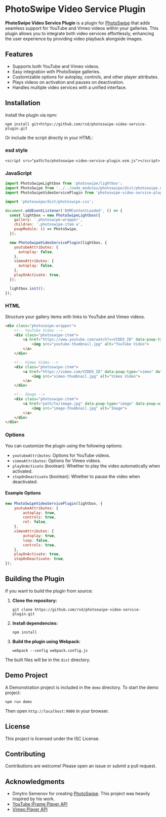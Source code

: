 # PhotoSwipe Video Service Plugin

**PhotoSwipe Video Service Plugin** is a plugin for [PhotoSwipe](https://photoswipe.com/) that adds seamless support 
for YouTube and Vimeo videos within your galleries. 
This plugin allows you to integrate both video services effortlessly, 
enhancing the user experience by providing video playback alongside images.

## Features

- Supports both YouTube and Vimeo videos.
- Easy integration with PhotoSwipe galleries.
- Customizable options for autoplay, controls, and other player attributes.
- Plays videos on activation and pauses on deactivation.
- Handles multiple video services with a unified interface.

## Installation

Install the plugin via npm:

`npm install git+https://github.com/rsd/photoswipe-video-service-plugin.git`

Or include the script directly in your HTML:

### esd style
`<script src="path/to/photoswipe-video-service-plugin.esm.js"></script>`


### JavaScript

```javascript
import PhotoSwipeLightbox from 'photoswipe/lightbox';
import PhotoSwipe from '../../node_modules/photoswipe/dist/photoswipe.esm.js';
import PhotoSwipeVideoServicePlugin from 'photoswipe-video-service-plugin';

import 'photoswipe/dist/photoswipe.css';

document.addEventListener('DOMContentLoaded', () => {
  const lightbox = new PhotoSwipeLightbox({
    gallery: '.photoswipe-wrapper',
    children: '.photoswipe-item a',
    pswpModule: () => PhotoSwipe,
  });

  new PhotoSwipeVideoServicePlugin(lightbox, {
    youtubeAttributes: {
      autoplay: false,
    },
    vimeoAttributes: {
      autoplay: false,
    },
    playOnActivate: true,
  });

  lightbox.init();
});
```

### HTML

Structure your gallery items with links to YouTube and Vimeo videos.

```html
<div class="photoswipe-wrapper">
    <!-- YouTube Video -->
    <div class="photoswipe-item">
        <a href="https://www.youtube.com/watch?v=VIDEO_ID" data-pswp-type="youtube" data-pswp-width="WIDTH" data-pswp-height="HEIGHT">
            <img src="youtube-thumbnail.jpg" alt="YouTube Video">
        </a>
    </div>

    <!-- Vimeo Video -->
    <div class="photoswipe-item">
        <a href="https://vimeo.com/VIDEO_ID" data-pswp-type="vimeo" data-pswp-width="WIDTH" data-pswp-height="HEIGHT">
            <img src="vimeo-thumbnail.jpg" alt="Vimeo Video">
        </a>
    </div>

    <!-- Image -->
    <div class="photoswipe-item">
        <a href="path/to/image.jpg" data-pswp-type="image" data-pswp-width="WIDTH" data-pswp-height="HEIGHT">
            <img src="image-thumbnail.jpg" alt="Image">
        </a>
    </div>
</div>
```

### Options

You can customize the plugin using the following options:

- `youtubeAttributes`: Options for YouTube videos.
- `vimeoAttributes`: Options for Vimeo videos.
- `playOnActivate` (boolean): Whether to play the video automatically when activated.
- `stopOnDeactivate` (boolean): Whether to pause the video when deactivated.

#### Example Options

```javascript
new PhotoSwipeVideoServicePlugin(lightbox, {
    youtubeAttributes: {
        autoplay: true,
        controls: true,
        rel: false,
    },
    vimeoAttributes: {
        autoplay: true,
        loop: false,
        controls: true,
    },
    playOnActivate: true,
    stopOnDeactivate: true,
});
```

## Building the Plugin

If you want to build the plugin from source:

1. **Clone the repository:**

   `git clone https://github.com/rsd/photoswipe-video-service-plugin.git`

2. **Install dependencies:**

   `npm install`

3. **Build the plugin using Webpack:**

   `webpack --config webpack.config.js`

The built files will be in the `dist` directory.

## Demo Project

A Demonstration project is included in the `demo` directory.
To start the demo project:

`npm run demo`

Then open `http://localhost:9000` in your browser.

## License

This project is licensed under the ISC License.

## Contributing

Contributions are welcome! Please open an issue or submit a pull request.

## Acknowledgments

- Dmytro Semenov for creating [PhotoSwipe](https://photoswipe.com/).  This project was heavily inspired by his work.
- [YouTube IFrame Player API](https://developers.google.com/youtube/iframe_api_reference)
- [Vimeo Player API](https://developer.vimeo.com/player/sdk)
